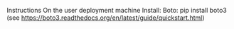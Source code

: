 Instructions
  On the user deployment machine
  Install:
    Boto: pip install boto3         (see https://boto3.readthedocs.org/en/latest/guide/quickstart.html)
